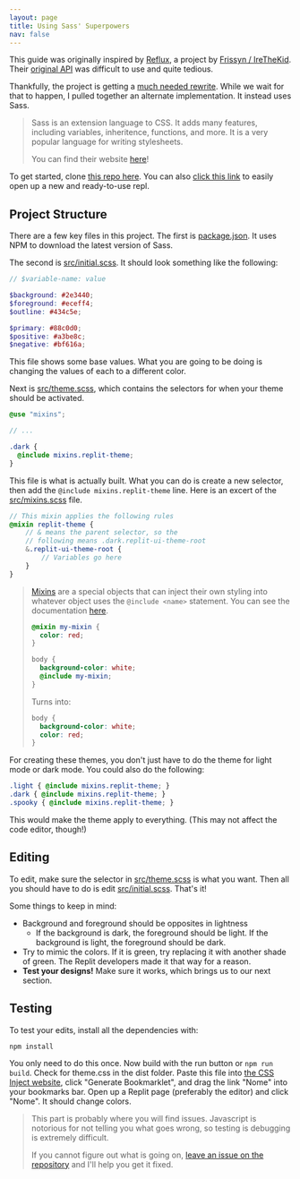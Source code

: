 ```yaml
---
layout: page
title: Using Sass' Superpowers
nav: false
---
```


<!-- TODO: Check over so that it makes sense... -->

This guide was originally inspired by [Reflux](https://pypi.org/project/reflux/), a project by [Frissyn / IreTheKid](https://github.com/frissyn). Their [original API](https://pypi.org/project/reflux/0.2.0/) was difficult to use and quite tedious.

Thankfully, the project is getting a [much needed rewrite](https://github.com/frissyn/Reflux/pull/6). While we wait for that to happen, I pulled together an alternate implementation. It instead uses Sass.

> Sass is an extension language to CSS. It adds many features, including variables, inheritence, functions, and more. It is a very popular language for writing stylesheets.
>
> You can find their website [here](https://sass-lang.com/)!

To get started, clone [this repo here](https://github.com/BD103/Custom-Replit-Theme). You can also [click this link](https://replit.com/github/BD103/Custom-Replit-Theme) to easily open up a new and ready-to-use repl.

## Project Structure

There are a few key files in this project. The first is [package.json](https://github.com/BD103/Custom-Replit-Theme/blob/main/package.json). It uses NPM to download the latest version of Sass.

The second is [src/initial.scss](https://github.com/BD103/Custom-Replit-Theme/blob/main/src/initial.scss). It should look something like the following:

```scss
// $variable-name: value

$background: #2e3440;
$foreground: #eceff4;
$outline: #434c5e;

$primary: #88c0d0;
$positive: #a3be8c;
$negative: #bf616a;
```

This file shows some base values. What you are going to be doing is changing the values of each to a different color.

Next is [src/theme.scss](https://github.com/BD103/Custom-Replit-Theme/blob/main/src/theme.scss), which contains the selectors for when your theme should be activated.

```scss
@use "mixins";

// ...

.dark {
  @include mixins.replit-theme;
}
```

This file is what is actually built. What you can do is create a new selector, then add the `@include mixins.replit-theme` line. Here is an excert of the [src/mixins.scss](https://github.com/BD103/Custom-Replit-Theme/blob/main/src/mixins.scss) file.

```scss
// This mixin applies the following rules
@mixin replit-theme {
    // & means the parent selector, so the
    // following means .dark.replit-ui-theme-root
    &.replit-ui-theme-root {
        // Variables go here
    }
}
```

> [Mixins](https://sass-lang.com/guide#topic-6) are a special objects that can inject their own styling into whatever object uses the `@include <name>` statement. You can see the documentation [here](https://sass-lang.com/documentation/at-rules/mixin).
>
> ```scss
> @mixin my-mixin {
>   color: red;
> }
> 
> body {
>   background-color: white;
>   @include my-mixin;
> }
> ```
>
> Turns into:
>
> ```css
> body {
>   background-color: white;
>   color: red;
> }
> ```

For creating these themes, you don't just have to do the theme for light mode or dark mode. You could also do the following:

```scss
.light { @include mixins.replit-theme; }
.dark { @include mixins.replit-theme; }
.spooky { @include mixins.replit-theme; }
```

This would make the theme apply to everything. (This may not affect the code editor, though!)

## Editing

To edit, make sure the selector in [src/theme.scss](https://github.com/BD103/Custom-Replit-Theme/blob/main/src/theme.scss) is what you want. Then all you should have to do is edit [src/initial.scss](https://github.com/BD103/Custom-Replit-Theme/blob/main/src/initial.scss). That's it!

Some things to keep in mind:

- Background and foreground should be opposites in lightness
    - If the background is dark, the foreground should be light. If the background is light, the foreground should be dark.
- Try to mimic the colors. If it is green, try replacing it with another shade of green. The Replit developers made it that way for a reason.
- **Test your designs!** Make sure it works, which brings us to our next section.

## Testing

To test your edits, install all the dependencies with:

```shell
npm install
```

You only need to do this once. Now build with the run button or `npm run build`. Check for theme.css in the dist folder. Paste this file into [the CSS Inject website](https://mcdlr.com/css-inject/), click "Generate Bookmarklet", and drag the link "Nome" into your bookmarks bar. Open up a Replit page (preferably the editor) and click "Nome". It should change colors.

> This part is probably where you will find issues. Javascript is notorious for not telling you what goes wrong, so testing is debugging is extremely difficult.
>
> If you cannot figure out what is going on, [leave an issue on the repository](https://github.com/BD103/Replit-Theming/issues) and I'll help you get it fixed.

